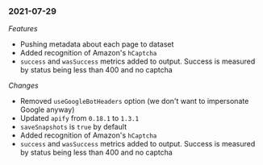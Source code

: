 ### 2021-07-29

*Features*

- Pushing metadata about each page to dataset
- Added recognition of Amazon's `hCaptcha`
- `success` and `wasSuccess` metrics added to output. Success is measured by status being less than 400 and no captcha

*Changes*

- Removed `useGoogleBotHeaders` option (we don't want to impersonate Google anyway)
- Updated `apify` from `0.18.1` to `1.3.1`
- `saveSnapshots` is `true` by default
- Added recognition of Amazon's `hCaptcha`
- `success` and `wasSuccess` metrics added to output. Success is measured by status being less than 400 and no captcha
